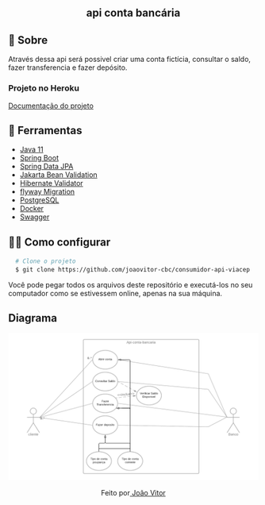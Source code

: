 <h2 align="center">
  <p>api conta bancária</p>
</h2>

<h2>🧾 Sobre</h2>
<p>Através dessa api será possivel criar uma conta fictícia, consultar o saldo, fazer transferencia e fazer depósito.</p>

<h3>Projeto no Heroku</h3>
<a href="https://api-conta-bancaria.herokuapp.com/swagger-ui.html">Documentação do projeto</a>

<h2>🔧 Ferramentas</h2>
<ul>
    <li>
    <a href="https://www.oracle.com/br/java/technologies/javase-jdk11-downloads.html">Java 11</a>
    </li>
    <li>
    <a href="https://spring.io/projects/spring-boot">Spring Boot</a>
    </li>
    <li>
    <a href="https://spring.io/projects/spring-data-jpa">Spring Data JPA</a>
    </li>
    <li>
    <a href="https://beanvalidation.org/">Jakarta Bean Validation</a>
    </li>
    <li>
    <a href="https://hibernate.org/validator/documentation/getting-started/">Hibernate Validator</a>
    </li>
    <li>
    <a href="https://flywaydb.org/">flyway Migration</a>
    </li>
    <li>
    <a href="https://www.postgresql.org/">PostgreSQL</a>
    </li>
    <li>
    <a href="https://www.docker.com/">Docker</a>
    </li> 
    <li>
    <a href="https://swagger.io/">Swagger</a>
    </li>       
</ul>

<h2>👨‍💻 Como configurar</h2>

```bash
  # Clone o projeto
  $ git clone https://github.com/joaovitor-cbc/consumidor-api-viacep
```
<p>Você pode pegar todos os arquivos deste repositório e executá-los no seu computador como se estivessem online, apenas na sua máquina.</a>

## Diagrama
![Diagrama de caso de uso](diagrama.png)


<p align="center">Feito por<a href="https://www.linkedin.com/in/joão-vitor-araujo"> João Vitor</a></p>
